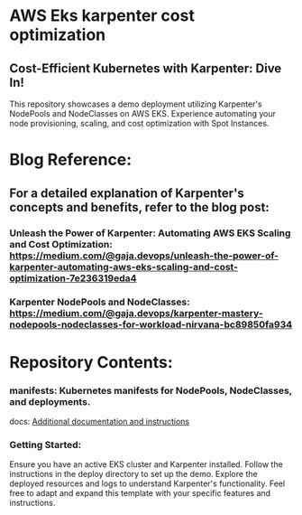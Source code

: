 # AWS Eks karpenter cost optimization
## Cost-Efficient Kubernetes with Karpenter: Dive In!
This repository showcases a demo deployment utilizing Karpenter's NodePools and NodeClasses on AWS EKS. Experience automating your node provisioning, scaling, and cost optimization with Spot Instances.

# Blog Reference:

## For a detailed explanation of Karpenter's concepts and benefits, refer to the blog post:

### Unleash the Power of Karpenter: Automating AWS EKS Scaling and Cost Optimization:  https://medium.com/@gaja.devops/unleash-the-power-of-karpenter-automating-aws-eks-scaling-and-cost-optimization-7e236319eda4

### Karpenter NodePools and NodeClasses:  https://medium.com/@gaja.devops/karpenter-mastery-nodepools-nodeclasses-for-workload-nirvana-bc89850fa934

# Repository Contents:

### manifests: Kubernetes manifests for NodePools, NodeClasses, and deployments.
docs: [Additional documentation and instructions]([url](https://karpenter.sh/docs/getting-started/getting-started-with-karpenter/))

### Getting Started:
Ensure you have an active EKS cluster and Karpenter installed.
Follow the instructions in the deploy directory to set up the demo.
Explore the deployed resources and logs to understand Karpenter's functionality.
Feel free to adapt and expand this template with your specific features and instructions.
